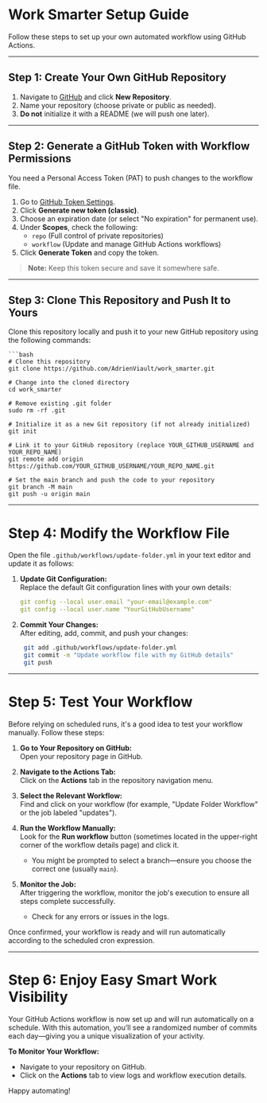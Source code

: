 # Work Smarter Setup Guide

Follow these steps to set up your own automated workflow using GitHub Actions.

---

## Step 1: Create Your Own GitHub Repository

1. Navigate to [GitHub](https://github.com/) and click **New Repository**.
2. Name your repository (choose private or public as needed).
3. **Do not** initialize it with a README (we will push one later).

---

## Step 2: Generate a GitHub Token with Workflow Permissions

You need a Personal Access Token (PAT) to push changes to the workflow file.

1. Go to [GitHub Token Settings](https://github.com/settings/tokens).
2. Click **Generate new token (classic)**.
3. Choose an expiration date (or select "No expiration" for permanent use).
4. Under **Scopes**, check the following:
   - `repo` (Full control of private repositories)
   - `workflow` (Update and manage GitHub Actions workflows)
5. Click **Generate Token** and copy the token.

> **Note:** Keep this token secure and save it somewhere safe.

---

## Step 3: Clone This Repository and Push It to Yours

Clone this repository locally and push it to your new GitHub repository using the following commands:

    ```bash
    # Clone this repository
    git clone https://github.com/AdrienViault/work_smarter.git

    # Change into the cloned directory
    cd work_smarter

    # Remove existing .git folder
    sudo rm -rf .git

    # Initialize it as a new Git repository (if not already initialized)
    git init

    # Link it to your GitHub repository (replace YOUR_GITHUB_USERNAME and YOUR_REPO_NAME)
    git remote add origin https://github.com/YOUR_GITHUB_USERNAME/YOUR_REPO_NAME.git

    # Set the main branch and push the code to your repository
    git branch -M main
    git push -u origin main

---

# Step 4: Modify the Workflow File

Open the file `.github/workflows/update-folder.yml` in your text editor and update it as follows:

1. **Update Git Configuration:**  
   Replace the default Git configuration lines with your own details:
   ```yaml
   git config --local user.email "your-email@example.com"
   git config --local user.name "YourGitHubUsername"

1. **Commit Your Changes:**  
   After editing, add, commit, and push your changes:
   ```bash
    git add .github/workflows/update-folder.yml
    git commit -m "Update workflow file with my GitHub details"
    git push

---

# Step 5: Test Your Workflow

Before relying on scheduled runs, it's a good idea to test your workflow manually. Follow these steps:

1. **Go to Your Repository on GitHub:**  
   Open your repository page in GitHub.

2. **Navigate to the Actions Tab:**  
   Click on the **Actions** tab in the repository navigation menu.

3. **Select the Relevant Workflow:**  
   Find and click on your workflow (for example, "Update Folder Workflow" or the job labeled "updates").

4. **Run the Workflow Manually:**  
   Look for the **Run workflow** button (sometimes located in the upper-right corner of the workflow details page) and click it.  
   - You might be prompted to select a branch—ensure you choose the correct one (usually `main`).

5. **Monitor the Job:**  
   After triggering the workflow, monitor the job's execution to ensure all steps complete successfully.  
   - Check for any errors or issues in the logs.

Once confirmed, your workflow is ready and will run automatically according to the scheduled cron expression.


---


# Step 6: Enjoy Easy Smart Work Visibility

Your GitHub Actions workflow is now set up and will run automatically on a schedule. With this automation, you’ll see a randomized number of commits each day—giving you a unique visualization of your activity.

**To Monitor Your Workflow:**
- Navigate to your repository on GitHub.
- Click on the **Actions** tab to view logs and workflow execution details.

Happy automating!